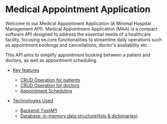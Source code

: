 # Medical Appointment Application
Welcome to our Medical Appointment Application (A Minimal Hospital Management API). Medical Appointment Application (MAA) is a compact software API designed to address the essential needs of a healthcare facility, focusing on core functionalities to streamline daily operations such as appointment bookings and cancellations, doctor's availability etc.

This API aims to simplify appointment booking between a patient and doctors, as well as appointment scheduling.


- [Key features](#key-features)
    + [CRUD Operation for patients](#CRUD-Operation-for-patients)
    + [CRUD Operation for doctors](#CRUD-Operation-for-doctors)
    + [Appointment Scheduling](#appointment-scheduling)
   
- [Technologies Used](#technologies-used)
    + [Backend: FastAPI](#backend:-fastapi)
    + [Database: in-memory data structure(lists & dictionaries)](#database:in-memory-data-structure-(lists-&-dictionaries))
